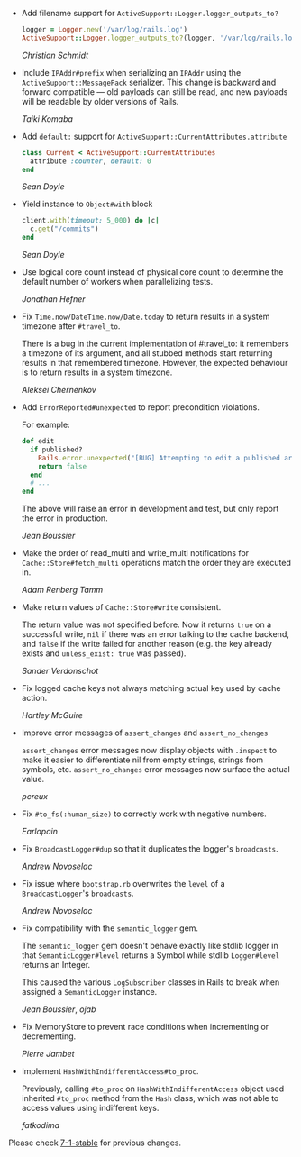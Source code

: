 *   Add filename support for `ActiveSupport::Logger.logger_outputs_to?`

    ```ruby
    logger = Logger.new('/var/log/rails.log')
    ActiveSupport::Logger.logger_outputs_to?(logger, '/var/log/rails.log')
    ```

    *Christian Schmidt*

*   Include `IPAddr#prefix` when serializing an `IPAddr` using the
    `ActiveSupport::MessagePack` serializer. This change is backward and forward
    compatible — old payloads can still be read, and new payloads will be
    readable by older versions of Rails.

    *Taiki Komaba*

*   Add `default:` support for `ActiveSupport::CurrentAttributes.attribute`

    ```ruby
    class Current < ActiveSupport::CurrentAttributes
      attribute :counter, default: 0
    end
    ```

    *Sean Doyle*

*   Yield instance to `Object#with` block

    ```ruby
    client.with(timeout: 5_000) do |c|
      c.get("/commits")
    end
    ```

    *Sean Doyle*

*   Use logical core count instead of physical core count to determine the
    default number of workers when parallelizing tests.

    *Jonathan Hefner*

*   Fix `Time.now/DateTime.now/Date.today` to return results in a system timezone after `#travel_to`.

    There is a bug in the current implementation of #travel_to:
    it remembers a timezone of its argument, and all stubbed methods start
    returning results in that remembered timezone. However, the expected
    behaviour is to return results in a system timezone.

    *Aleksei Chernenkov*

*   Add `ErrorReported#unexpected` to report precondition violations.

    For example:

    ```ruby
    def edit
      if published?
        Rails.error.unexpected("[BUG] Attempting to edit a published article, that shouldn't be possible")
        return false
      end
      # ...
    end
    ```

    The above will raise an error in development and test, but only report the error in production.

    *Jean Boussier*

*   Make the order of read_multi and write_multi notifications for `Cache::Store#fetch_multi` operations match the order they are executed in.

    *Adam Renberg Tamm*

*   Make return values of `Cache::Store#write` consistent.

    The return value was not specified before. Now it returns `true` on a successful write,
    `nil` if there was an error talking to the cache backend, and `false` if the write failed
    for another reason (e.g. the key already exists and `unless_exist: true` was passed).

    *Sander Verdonschot*

*   Fix logged cache keys not always matching actual key used by cache action.

    *Hartley McGuire*

*   Improve error messages of `assert_changes` and `assert_no_changes`

    `assert_changes` error messages now display objects with `.inspect` to make it easier
    to differentiate nil from empty strings, strings from symbols, etc.
    `assert_no_changes` error messages now surface the actual value.

    *pcreux*

*   Fix `#to_fs(:human_size)` to correctly work with negative numbers.

    *Earlopain*

*   Fix `BroadcastLogger#dup` so that it duplicates the logger's `broadcasts`.

    *Andrew Novoselac*

*   Fix issue where `bootstrap.rb` overwrites the `level` of a `BroadcastLogger`'s `broadcasts`.

    *Andrew Novoselac*

*   Fix compatibility with the `semantic_logger` gem.

    The `semantic_logger` gem doesn't behave exactly like stdlib logger in that
    `SemanticLogger#level` returns a Symbol while stdlib `Logger#level` returns an Integer.

    This caused the various `LogSubscriber` classes in Rails to break when assigned a
    `SemanticLogger` instance.

    *Jean Boussier*, *ojab*

*   Fix MemoryStore to prevent race conditions when incrementing or decrementing.

    *Pierre Jambet*

*   Implement `HashWithIndifferentAccess#to_proc`.

    Previously, calling `#to_proc` on `HashWithIndifferentAccess` object used inherited `#to_proc`
    method from the `Hash` class, which was not able to access values using indifferent keys.

    *fatkodima*

Please check [7-1-stable](https://github.com/rails/rails/blob/7-1-stable/activesupport/CHANGELOG.md) for previous changes.
